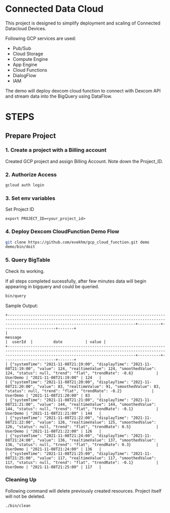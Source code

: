 Connected Data Cloud
=====

This project is designed to simplify deployment and scaling of Connected Datacloud Devices. 

Following GCP services are used:
- Pub/Sub
- Cloud Storage
- Compute Engine
- App Engine
- Cloud Functions
- DialogFlow
- IAM

The demo will deploy dexcom cloud function to connect with Dexcom API and stream data into the BigQuery using DataFlow. 

# STEPS

## Prepare Project 

### 1. Create a project with a Billing account

Created GCP project and assign Billing Account.
Note down the Project_ID.

### 2. Authorize Access 
```sh
gcloud auth login
```

### 3. Set env variables

Set Project ID

```shell
export PROJECT_ID=<your_project_id>
```


### 4. Deploy Dexcom CloudFunction Demo Flow

```sh
git clone https://github.com/evekhm/gcp_cloud_function.git demo
demo/bin/doit
```

### 5. Query BigTable
Check its working. 

If all steps completed sucessfully, after  few minutes data will begin appearing in bigquery and could be queried. 

```sh
bin/query
```

Sample Output:
```
+----------------------------------------------------------------------------------------------------------------------------------------------------------------------------------------------------+----------+-----------------------+-------+
|                                                                                              message                                                                                               |  userId  |         date          | value |
+----------------------------------------------------------------------------------------------------------------------------------------------------------------------------------------------------+----------+-----------------------+-------+
| {"systemTime": "2021-11-08T21:19:00", "displayTime": "2021-11-08T21:19:00", "value": 124, "realtimeValue": 124, "smoothedValue": 124, "status": null, "trend": "flat", "trendRate": -0.6}          | UserDemo | "2021-11-08T21:19:00" | 124   |
| {"systemTime": "2021-11-08T21:20:00", "displayTime": "2021-11-08T21:20:00", "value": 83, "realtimeValue": 91, "smoothedValue": 83, "status": null, "trend": "flat", "trendRate": -0.2}             | UserDemo | "2021-11-08T21:20:00" | 83    |
| {"systemTime": "2021-11-08T21:21:00", "displayTime": "2021-11-08T21:21:00", "value": 144, "realtimeValue": 144, "smoothedValue": 144, "status": null, "trend": "flat", "trendRate": -0.1}          | UserDemo | "2021-11-08T21:21:00" | 144   |
| {"systemTime": "2021-11-08T21:22:00", "displayTime": "2021-11-08T21:22:00", "value": 126, "realtimeValue": 125, "smoothedValue": 126, "status": null, "trend": "flat", "trendRate": 0.5}           | UserDemo | "2021-11-08T21:22:00" | 126   |
| {"systemTime": "2021-11-08T21:24:00", "displayTime": "2021-11-08T21:24:00", "value": 136, "realtimeValue": 137, "smoothedValue": 136, "status": null, "trend": "flat", "trendRate": 0.3}           | UserDemo | "2021-11-08T21:24:00" | 136   |
| {"systemTime": "2021-11-08T21:25:00", "displayTime": "2021-11-08T21:25:00", "value": 117, "realtimeValue": 117, "smoothedValue": 117, "status": null, "trend": "flat", "trendRate": -0.1}          | UserDemo | "2021-11-08T21:25:00" | 117   |

```

### Cleaning Up

Following command will delete previously created resources. Project itself will not be deleted.
```shell
./bin/clean
```